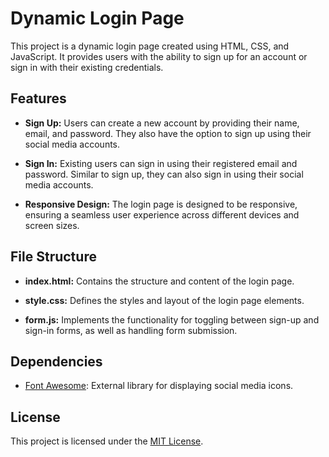 # Dynamic Login Page

This project is a dynamic login page created using HTML, CSS, and JavaScript. It provides users with the ability to sign up for an account or sign in with their existing credentials.

## Features

- **Sign Up:** Users can create a new account by providing their name, email, and password. They also have the option to sign up using their social media accounts.
  
- **Sign In:** Existing users can sign in using their registered email and password. Similar to sign up, they can also sign in using their social media accounts.

- **Responsive Design:** The login page is designed to be responsive, ensuring a seamless user experience across different devices and screen sizes.

## File Structure

- **index.html:** Contains the structure and content of the login page.
  
- **style.css:** Defines the styles and layout of the login page elements.
  
- **form.js:** Implements the functionality for toggling between sign-up and sign-in forms, as well as handling form submission.

## Dependencies

- [Font Awesome](https://fontawesome.com/): External library for displaying social media icons.

## License

This project is licensed under the [MIT License](LICENSE).
